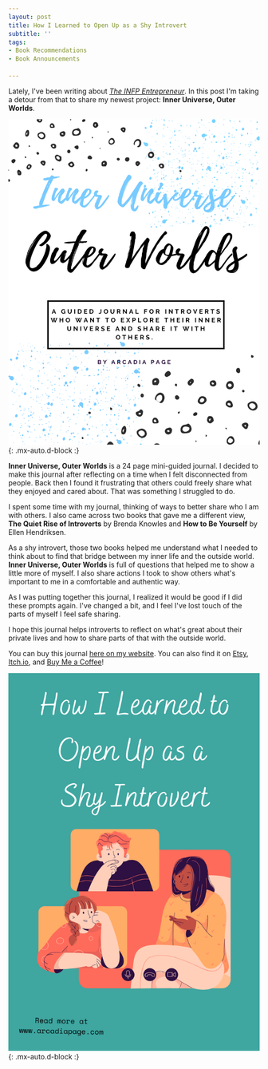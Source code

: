 ```yaml
---
layout: post
title: How I Learned to Open Up as a Shy Introvert
subtitle: ''
tags:
- Book Recommendations
- Book Announcements

---
```

Lately, I've been writing about [_The INFP Entrepreneur_](https://arcadiapage.com/tags/#Season%201%20INFP%20Entrepreneur). In this post I'm taking a detour from that to share my newest project: **Inner Universe, Outer Worlds**.

![](/uploads/inneruniverse-cover-photo.png){: .mx-auto.d-block :}

**Inner Universe, Outer Worlds** is a 24 page mini-guided journal. I decided to make this journal after reflecting on a time when I felt disconnected from people. Back then I found it frustrating that others could freely share what they enjoyed and cared about. That was something I struggled to do.

I spent some time with my journal, thinking of ways to better share who I am with others. I also came across two books that gave me a different view, **The Quiet Rise of Introverts** by Brenda Knowles and **How to Be Yourself** by Ellen Hendriksen.

As a shy introvert, those two books helped me understand what I needed to think about to find that bridge between my inner life and the outside world. **Inner Universe, Outer Worlds** is full of questions that helped me to show a little more of myself. I also share actions I took to show others what's important to me in a comfortable and authentic way.

As I was putting together this journal, I realized it would be good if I did these prompts again. I've changed a bit, and I feel I've lost touch of the parts of myself I feel safe sharing.

I hope this journal helps introverts to reflect on what's great about their private lives and how to share parts of that with the outside world.

You can buy this journal [here on my website](https://payhip.com/b/3JsxQ). You can also find it on [Etsy](https://www.etsy.com/listing/1051447311/inner-universe-outer-worlds?ref=listings_manager_grid), [Itch.io](https://arcadiapage.itch.io/inner-universe-outer-worlds), and [Buy Me a Coffee](https://www.buymeacoffee.com/arcadiapage/extras?new-extra=37541&extra-title=Inner%20Universe,%20Outer%20Worlds%20(Ebook))!

![](/uploads/shyintrovert22.png){: .mx-auto.d-block :}